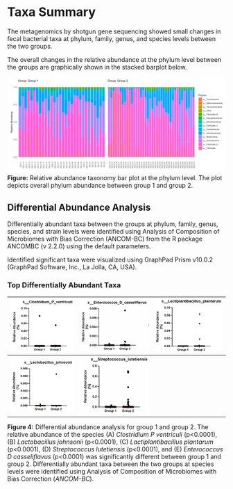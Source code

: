 # Taxa Summary

The metagenomics by shotgun gene sequencing showed small changes in fecal bacterial taxa at phylum, family, genus, and species levels between the two groups.

The overall changes in the relative abundance at the phylum level between the groups are graphically shown in the stacked barplot below.

![image](assets/taxa_summary/barplot.png)
**Figure:** Relative abundance taxonomy bar plot at the phylum level. The plot depicts overall phylum abundance between group 1 and group 2.

## Differential Abundance Analysis
Differentially abundant taxa between the groups at phylum, family, genus, species, and strain levels were identified using Analysis of Composition of Microbiomes with Bias Correction (ANCOM-BC) from the R package ANCOMBC (v 2.2.0) using the default parameters.

Identified significant taxa were visualized using GraphPad Prism v10.0.2 (GraphPad Software, Inc., La Jolla, CA, USA).

### Top Differentially Abundant Taxa

| ![Clostridium P ventriculi](assets/taxa_summary/clostridium.png) | ![Enterococcus D casseliflavus](assets/taxa_summary/enterococcus.png) | ![Lactiplantibacillus plantarum](assets/taxa_summary/plantarum.png) |
|:--------------------------------------------------------------------------------:|:---------------------------------------------------------------------------------------:|:----------------------------------------------------------------------------------------:|
| ![Lactobacillus johnsonii](assets/taxa_summary/johnsonii.png)  | ![Streptococcus lutetiensis](assets/taxa_summary/strep.png)      |                                                                                        |

<div style="font-size: 14px;">
<b>Figure 4:</b> Differential abundance analysis for group 1 and group 2. The relative abundance of the species (A) <i>Clostridium P ventriculi</i> (p&lt;0.0001), (B) <i>Lactobacillus johnsonii</i> (p&lt;0.0001), (C) <i>Lactiplantibacillus plantarum</i> (p&lt;0.0001), (D) <i>Streptococcus lutetiensis</i> (p&lt;0.0001), and (E) <i>Enterococcus D casseliflavus</i> (p&lt;0.0001) was significantly different between group 1 and group 2. Differentially abundant taxa between the two groups at species levels were identified using Analysis of Composition of Microbiomes with Bias Correction (<i>ANCOM-BC</i>).
</div>

